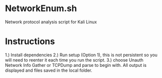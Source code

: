 # NetworkEnum.sh
Network protocol analysis script for Kali Linux
<br />
# Instructions
1.) Install dependencies 
2.) Run setup (Option 1), this is not persistent so you will need to reenter it each time you run the script.
3.) choose Unauth Network Info Gather or  TCPDump and parse to begin with. All output is displayed and files saved in the local folder.

